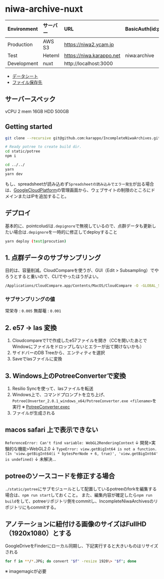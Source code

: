 # niwa-archive-nuxt

| Environment | サーバー  | URL                        | BasicAuth(id:pw) |
|:------------|:---------|:---------------------------|:-----------------|
| Production  | AWS S3   | https://niwa2.ycam.jp      |                  |
| Test        | Heteml   | https://niwa.karappo.net   | niwa:archive     |
| Development | nuxt     | http://localhost:3000      |                  |


- [データシート](https://docs.google.com/spreadsheets/d/1F7sd4dz2FHWiagmLGDLwmeUK1U3XCWhjIApzdLXyRmo/edit#gid=0)
- [ファイル保存先](https://drive.google.com/drive/u/0/folders/1mwweu4PCDgja-3FXoQ1Pl4zvc-W9X_in)

## サーバースペック

vCPU 2
mem 16GB
HDD 500GB

## Getting started

```sh
git clone --recursive git@github.com:karappo/IncompleteNiwaArchives.git

# Ready potree to create build dir.
cd static/potree
npm i

cd ../../
yarn
yarn dev
```

もし、spreadsheetが読み込めず`Spreadsheetの読み込みでエラー発生`が出る場合は、[GoogleCloudPlatform](https://console.cloud.google.com/apis/credentials/key/c238b06c-505e-4198-91bf-6557605ab380?hl=ja&project=proxies-of-client)の管理画面から、ウェブサイトの制限のところにドメインまたはIPを追加すること。

## デプロイ

基本的に、pointcolud/は`.depignore`で無視しているので、点群データも更新したい場合は`.depignore`を一時的に修正してdeployすること

```sh
yarn deploy (test|procution)
```

## 1. 点群データのサブサンプリング

目的は、容量削減。CloudCompareを使うが、GUI（Edit > Subsampling）でやろうとすると重いので、CLIでやったほうがよい。

```sh
/Applications/CloudCompare.app/Contents/MacOS/CloudCompare -O -GLOBAL_SHIFT AUTO /path/to/raw-data.e57  -C_EXPORT_FMT E57 -SS SPATIAL 0.0725 -SAVE_CLOUDS ALL_AT_ONCE
```

### サブサンプリングの値

常栄寺 : `0.005`
無鄰菴 : `0.001`

## 2. e57 → las 変換

1. Cloudcompareで1で作成したe57ファイルを開き（CCを開いたあとでWindowにファイルをドロップしないとエラーが出て開けないかも）
2. サイドバーのDB Treeから、エンティティを選択
3. Saveでlasファイルに変換

## 3. Windows上のPotreeConverterで変換

1. Resilio Syncを使って、lasファイルを転送
2. Windows上で、コマンドプロンプトを立ち上げ、`PotreeCOnverter_2.0.1_windows_x64/PotreeConverter.exe <filename>`を実行 ※ [PotreeConverter.exec](https://www.dropbox.com/sh/anvft1ce9459uil/AADVTVpd-N5yOPq33OjnvgNfa?dl=0)
3. ファイルが生成される

## macos safari 上で表示できない

`ReferenceError: Can't find variable: WebGL2RenderingContext`
↓
開発>実験的な機能>WebGL2.0
↓
`TypeError: view.getBigInt64 is not a function. (In 'view.getBigInt64(i * bytesPerNode + 6, true)', 'view.getBigInt64' is undefined)`
↓
未解決…

## potreeのソースコードを修正する場合

`./static/potree`にサブモジュールとして配置しているpotreeのforkを編集する場合は、`npm run start`しておくこと。
また、編集内容が確定したら`npm run build`をして、potreeリポジトリ側をcommitし、IncompleteNiwaArchivesのリポジトリにもcommitする。

## アノテーションに紐付ける画像のサイズはFullHD（1920x1080）とする

GoogleDriveをFinderにローカル同期し、下記実行すると大きいものはリサイズされる

```sh
for f in **/*.JPG; do convert "$f" -resize 1920\> "$f"; done
```
※ imagemagicが必要
